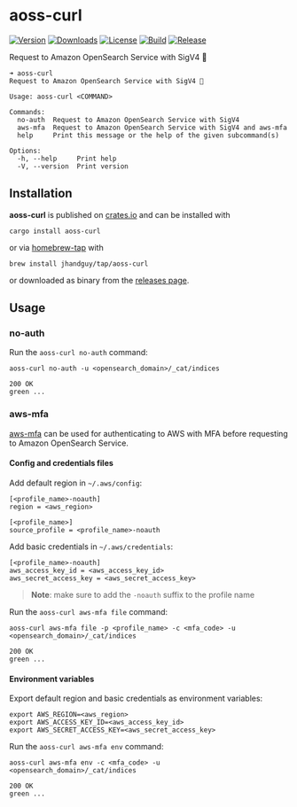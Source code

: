 # aoss-curl

[![Version](https://img.shields.io/crates/v/aoss-curl)](https://crates.io/crates/aoss-curl)
[![Downloads](https://img.shields.io/crates/d/aoss-curl)](https://crates.io/crates/aoss-curl)
[![License](https://img.shields.io/crates/l/aoss-curl)](LICENSE)
[![Build](https://img.shields.io/github/actions/workflow/status/jhandguy/aoss-curl/ci.yaml)](https://github.com/jhandguy/aoss-curl/actions/workflows/ci.yaml)
[![Release](https://img.shields.io/github/actions/workflow/status/jhandguy/aoss-curl/cd.yaml?label=release)](https://github.com/jhandguy/aoss-curl/actions/workflows/cd.yaml)

Request to Amazon OpenSearch Service with SigV4 🔏

```shell
➜ aoss-curl
Request to Amazon OpenSearch Service with SigV4 🔏

Usage: aoss-curl <COMMAND>

Commands:
  no-auth  Request to Amazon OpenSearch Service with SigV4
  aws-mfa  Request to Amazon OpenSearch Service with SigV4 and aws-mfa
  help     Print this message or the help of the given subcommand(s)

Options:
  -h, --help     Print help
  -V, --version  Print version
```

## Installation

**aoss-curl** is published on [crates.io](https://crates.io/crates/aoss-curl) and can be installed with

```shell
cargo install aoss-curl
```

or via [homebrew-tap](https://github.com/jhandguy/homebrew-tap) with

```shell
brew install jhandguy/tap/aoss-curl
```

or downloaded as binary from the [releases page](https://github.com/jhandguy/aoss-curl/releases).

## Usage

### no-auth

Run the `aoss-curl no-auth` command:
```shell
aoss-curl no-auth -u <opensearch_domain>/_cat/indices
```
```text
200 OK
green ...
```

### aws-mfa

[aws-mfa](https://github.com/jhandguy/aws-mfa) can be used for authenticating to AWS with MFA before requesting to Amazon OpenSearch Service.

#### Config and credentials files

Add default region in `~/.aws/config`:
```text
[<profile_name>-noauth]
region = <aws_region>

[<profile_name>]
source_profile = <profile_name>-noauth
```

Add basic credentials in `~/.aws/credentials`:

```text
[<profile_name>-noauth]
aws_access_key_id = <aws_access_key_id>
aws_secret_access_key = <aws_secret_access_key>
```

> **Note**: make sure to add the `-noauth` suffix to the profile name

Run the `aoss-curl aws-mfa file` command:
```shell
aoss-curl aws-mfa file -p <profile_name> -c <mfa_code> -u <opensearch_domain>/_cat/indices
```
```text
200 OK
green ...
```

#### Environment variables

Export default region and basic credentials as environment variables:

```shell
export AWS_REGION=<aws_region>
export AWS_ACCESS_KEY_ID=<aws_access_key_id>
export AWS_SECRET_ACCESS_KEY=<aws_secret_access_key>
```

Run the `aoss-curl aws-mfa env` command:
```shell
aoss-curl aws-mfa env -c <mfa_code> -u <opensearch_domain>/_cat/indices
```
```text
200 OK
green ...
```
